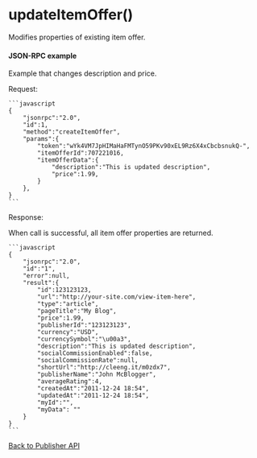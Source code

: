 updateItemOffer()
=================

Modifies properties of existing item offer.

#### JSON-RPC example

Example that changes description and price.

Request:

    ```javascript
    {
        "jsonrpc":"2.0",
        "id":1,
        "method":"createItemOffer",
        "params":{
            "token":"wYk4VM7JpHIMaHaFMTynO59PKv90xEL9Rz6X4xCbcbsnukQ-",
            "itemOfferId":707221016,
            "itemOfferData":{
                "description":"This is updated description",
                "price":1.99,
            }
        },
    }
    ```

Response:

When call is successful, all item offer properties are returned.

    ```javascript
    {
        "jsonrpc":"2.0",
        "id":"1",
        "error":null,
        "result":{
            "id":123123123,
            "url":"http://your-site.com/view-item-here",
            "type":"article",
            "pageTitle":"My Blog",
            "price":1.99,
            "publisherId":"123123123",
            "currency":"USD",
            "currencySymbol":"\u00a3",
            "description":"This is updated description",
            "socialCommissionEnabled":false,
            "socialCommissionRate":null,
            "shortUrl":"http://cleeng.it/m0zdx7",
            "publisherName":"John McBlogger",
            "averageRating":4,
            "createdAt":"2011-12-24 18:54",
            "updatedAt":"2011-12-24 18:54",
            "myId":"",
            "myData": ""
        }
    }
    ```

[Back to Publisher API](Reference/Publisher_API)
